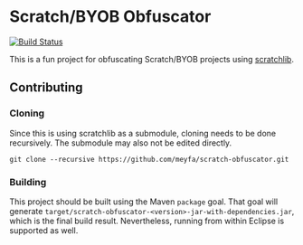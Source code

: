 # Scratch/BYOB Obfuscator

[![Build Status](https://travis-ci.org/meyfa/scratch-obfuscator.svg?branch=master)](https://travis-ci.org/meyfa/scratch-obfuscator)

This is a fun project for obfuscating Scratch/BYOB projects using
[scratchlib](https://github.com/meyfa/scratchlib).

## Contributing

### Cloning

Since this is using scratchlib as a submodule, cloning needs to be done
recursively. The submodule may also not be edited directly.

```
git clone --recursive https://github.com/meyfa/scratch-obfuscator.git
```

### Building

This project should be built using the Maven `package` goal. That goal will
generate `target/scratch-obfuscator-<version>-jar-with-dependencies.jar`,
which is the final build result. Nevertheless, running from within Eclipse is
supported as well.
